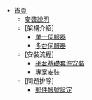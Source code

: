 * [首頁](/)
    * [安裝說明](INSTALLS/)
    * [架構介紹]
        * [單一伺服器](INSTALLS/ARCH/SINGLE/)
        * [多台伺服器](INSTALLS/ARCH/MULTIPLE/)
    * [安裝流程]
        * [平台基礎套件安裝](INSTALLS/PACKAGE/)
        * [專案安裝](INSTALLS/PROJECT/)
    * [問題排除]
        * [郵件帳號設定](INSTALLS/HOWTO/EMAIL/README#郵件帳號設定)